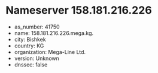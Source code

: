# Nameserver 158.181.216.226

* as_number: 41750
* name: 158.181.216.226.mega.kg.
* city: Bishkek
* country: KG
* organization: Mega-Line Ltd.
* version: Unknown
* dnssec: false
